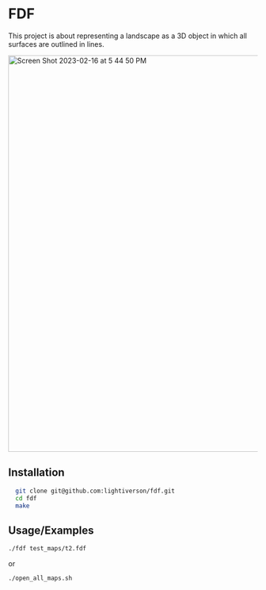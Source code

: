 # FDF
This project is about representing a landscape as a 3D object
in which all surfaces are outlined in lines.

<img width="800" alt="Screen Shot 2023-02-16 at 5 44 50 PM" src="https://user-images.githubusercontent.com/33266555/219431612-798a76ad-4d66-44f8-a44b-936caad1c2db.png">

## Installation
```bash
  git clone git@github.com:lightiverson/fdf.git
  cd fdf
  make
```
    
## Usage/Examples
```bash
./fdf test_maps/t2.fdf
```
or
```bash
./open_all_maps.sh
```
